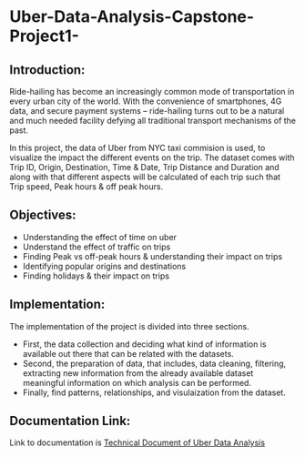 # Uber-Data-Analysis-Capstone-Project1-
## Introduction:
Ride-hailing has become an increasingly common mode of transportation in every urban city of the world. With the convenience of smartphones, 4G data, and secure payment systems – ride-hailing turns out to be a natural and much needed facility defying all traditional transport mechanisms of the past.

In this project, the data of Uber from NYC taxi commision is used, to visualize the impact the different events on the trip. The dataset comes with Trip ID, Origin, Destination, Time & Date, Trip Distance and Duration and along with that different aspects will be calculated of each trip such that Trip speed, Peak hours & off peak hours.

## Objectives:
- Understanding the effect of time on uber
- Understand the effect of traffic on trips
- Finding Peak vs off-peak hours & understanding their impact on trips
- Identifying popular origins and destinations
- Finding holidays & their impact on trips

## Implementation:
The implementation of the project is divided into three sections.
- First, the data collection and deciding what kind of information is available out there that can be related with the datasets.
- Second, the preparation of data, that includes, data cleaning, filtering, extracting new information from the already available dataset meaningful information on which analysis can be performed.
-  Finally,  find patterns, relationships, and visulaization from the dataset.

## Documentation Link:
 Link to documentation is [Technical Document of Uber Data Analysis](https://docs.google.com/document/d/1vslCfYXfi59PXEHobOO27CuHvy2qhT--CjGglhB3PZc/edit#)
 
 


